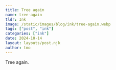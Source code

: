 ```yaml
---
title: Tree again
name: tree-again
tldr: Ink
image: /static/images/blog/ink/tree-again.webp
tags: ["post", "ink"]
categories: ["ink"]
date: 2024-10-14
layout: layouts/post.njk
author: tmo
---
```


Tree again.

